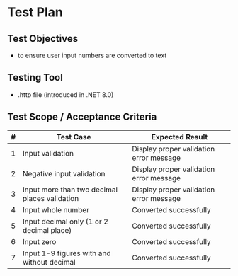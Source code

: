 # Test Plan

## Test Objectives
- to ensure user input numbers are converted to text

## Testing Tool
- .http file (introduced in .NET 8.0)

## Test Scope / Acceptance Criteria
|#|Test Case|Expected Result|
|-|-|-|
|1|Input validation|Display proper validation error message|
|2|Negative input validation|Display proper validation error message|
|3|Input more than two decimal places validation|Display proper validation error message|
|4|Input whole number|Converted successfully|
|5|Input decimal only (1 or 2 decimal place)|Converted successfully|
|6|Input zero|Converted successfully|
|7|Input 1-9 figures with and without decimal|Converted successfully|